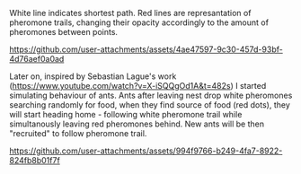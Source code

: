 White line indicates shortest path.
Red lines are represantation of pheromone trails, changing their opacity accordingly to the amount of pheromones between points.

https://github.com/user-attachments/assets/4ae47597-9c30-457d-93bf-4d76aef0a0ad


Later on, inspired by Sebastian Lague's work (https://www.youtube.com/watch?v=X-iSQQgOd1A&t=482s) I started simulating behaviour of ants. 
Ants after leaving nest drop white pheromones searching randomly for food, when they find source of food (red dots), they will start heading home - following white pheromone trail while simultanously leaving red pheromones behind.
New ants will be then "recruited" to follow pheromone trail.

https://github.com/user-attachments/assets/994f9766-b249-4fa7-8922-824fb8b01f7f



